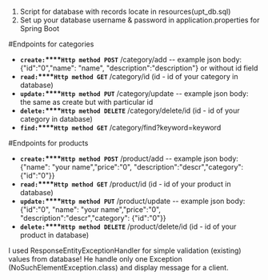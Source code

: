 1. Script for database with records locate in resources(upt_db.sql)
2. Set up your database username & password in application.properties for Spring Boot

#Endpoints for categories
- **`create:`****`Http method POST`** /category/add 
-- example json body: {"id":"0","name": "name", "description":"description"} or without id field
- **`read:`****`Http method GET`** /category/id (id - id of your category in database)
- **`update:`****`Http method PUT`** /category/update
-- example json body: the same as create but with particular id
- **`delete:`****`Http method DELETE`** /category/delete/id (id - id of your category in database)
- **`find:`****`Http method GET`** /category/find?keyword=keyword

#Endpoints for products
- **`create:`****`Http method POST`** /product/add 
-- example json body: {"name": "your name","price":"0", "description":"descr","category": {"id":"0"}}
- **`read:`****`Http method GET`** /product/id (id - id of your product in database)
- **`update:`****`Http method PUT`** /product/update
-- example json body: {"id":"0", "name": "your name","price":"0", "description":"descr","category": {"id":"0"}}
- **`delete:`****`Http method DELETE`** /product/delete/id (id - id of your product in database)


I used ResponseEntityExceptionHandler for simple validation (existing) values from database! He handle
only one Exception (NoSuchElementException.class) and display message for a client. 
